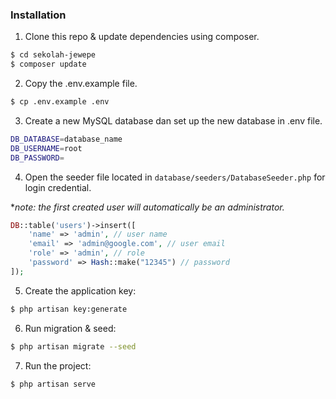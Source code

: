 ### Installation

1. Clone this repo & update dependencies using composer.

```sh
$ cd sekolah-jewepe
$ composer update
```

2. Copy the .env.example file.

```sh
$ cp .env.example .env
```

3. Create a new MySQL database dan set up the new database in .env file.

```sh
DB_DATABASE=database_name
DB_USERNAME=root
DB_PASSWORD=
```

4. Open the seeder file located in `database/seeders/DatabaseSeeder.php` for login credential.

\*_note: the first created user will automatically be an administrator._

```php
DB::table('users')->insert([
	'name' => 'admin', // user name
	'email' => 'admin@google.com', // user email
	'role' => 'admin', // role
	'password' => Hash::make("12345") // password
]);
```

5. Create the application key:

```sh
$ php artisan key:generate
```

6. Run migration & seed:

```sh
$ php artisan migrate --seed
```

7. Run the project:

```sh
$ php artisan serve
```
